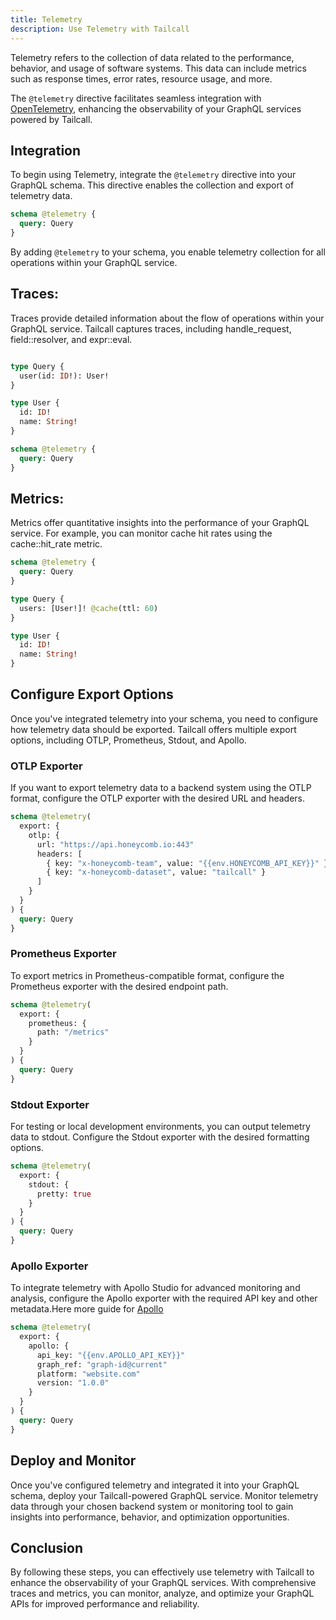 ```yaml
---
title: Telemetry
description: Use Telemetry with Tailcall
---
```

Telemetry refers to the collection of data related to the performance, behavior, and usage of software systems. This data can include metrics such as response times, error rates, resource usage, and more.

The `@telemetry` directive facilitates seamless integration with [OpenTelemetry](https://opentelemetry.io/), enhancing the observability of your GraphQL services powered by Tailcall.

## Integration

To begin using Telemetry, integrate the `@telemetry` directive into your GraphQL schema. This directive enables the collection and export of telemetry data.

```graphql
schema @telemetry {
  query: Query
}
```
By adding `@telemetry` to your schema, you enable telemetry collection for all operations within your GraphQL service.

## Traces:

Traces provide detailed information about the flow of operations within your GraphQL service. Tailcall captures traces, including handle_request, field::resolver, and expr::eval.

```graphql

type Query {
  user(id: ID!): User!
}

type User {
  id: ID!
  name: String!
}

schema @telemetry {
  query: Query
}
```

## Metrics:

Metrics offer quantitative insights into the performance of your GraphQL service. For example, you can monitor cache hit rates using the cache::hit_rate metric.

```graphql
schema @telemetry {
  query: Query
}

type Query {
  users: [User!]! @cache(ttl: 60)
}

type User {
  id: ID!
  name: String!
}
```

## Configure Export Options

Once you've integrated telemetry into your schema, you need to configure how telemetry data should be exported. Tailcall offers multiple export options, including OTLP, Prometheus, Stdout, and Apollo.

### OTLP Exporter

If you want to export telemetry data to a backend system using the OTLP format, configure the OTLP exporter with the desired URL and headers.

```graphql
schema @telemetry(
  export: {
    otlp: {
      url: "https://api.honeycomb.io:443"
      headers: [
        { key: "x-honeycomb-team", value: "{{env.HONEYCOMB_API_KEY}}" }
        { key: "x-honeycomb-dataset", value: "tailcall" }
      ]
    }
  }
) {
  query: Query
}
```

### Prometheus Exporter

To export metrics in Prometheus-compatible format, configure the Prometheus exporter with the desired endpoint path.

```graphql
schema @telemetry(
  export: {
    prometheus: {
      path: "/metrics"
    }
  }
) {
  query: Query
}
```

### Stdout Exporter

For testing or local development environments, you can output telemetry data to stdout. Configure the Stdout exporter with the desired formatting options.

```graphql
schema @telemetry(
  export: {
    stdout: {
      pretty: true
    }
  }
) {
  query: Query
}
```

### Apollo Exporter

To integrate telemetry with Apollo Studio for advanced monitoring and analysis, configure the Apollo exporter with the required API key and other metadata.Here more guide for [Apollo](https://tailcall.run/docs/guides/apollo-studio/)

```graphql
schema @telemetry(
  export: {
    apollo: {
      api_key: "{{env.APOLLO_API_KEY}}"
      graph_ref: "graph-id@current"
      platform: "website.com"
      version: "1.0.0"
    }
  }
) {
  query: Query
}
```

## Deploy and Monitor

Once you've configured telemetry and integrated it into your GraphQL schema, deploy your Tailcall-powered GraphQL service. Monitor telemetry data through your chosen backend system or monitoring tool to gain insights into performance, behavior, and optimization opportunities.

## Conclusion

By following these steps, you can effectively use telemetry with Tailcall to enhance the observability of your GraphQL services. With comprehensive traces and metrics, you can monitor, analyze, and optimize your GraphQL APIs for improved performance and reliability.